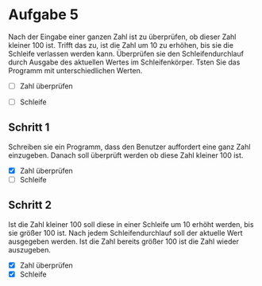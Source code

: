 # Aufgabe 5

Nach der Eingabe einer ganzen Zahl ist zu überprüfen, ob dieser Zahl kleiner 100 ist.
Trifft das zu, ist die Zahl um 10 zu erhöhen, bis sie die Schleife verlassen werden kann.
Überprüfen sie den Schleifendurchlauf durch Ausgabe des aktuellen Wertes im Schleifenkörper.
Tsten Sie das Programm mit unterschiedlichen Werten.

- [ ] Zahl überprüfen
- [ ] Schleife


## Schritt 1

Schreiben sie ein Programm, dass den Benutzer auffordert eine ganz Zahl einzugeben.
Danach soll überprüft werden ob diese Zahl kleiner 100 ist.

- [x] Zahl überprüfen
- [ ] Schleife

## Schritt 2

Ist die Zahl kleiner 100 soll diese in einer Schleife um 10 erhöht werden, bis sie größer 100 ist.
Nach jedem Schleifendurchlauf soll der aktuelle Wert ausgegeben werden.
Ist die Zahl bereits größer 100 ist die Zahl wieder auszugeben.

- [x] Zahl überprüfen
- [x] Schleife
